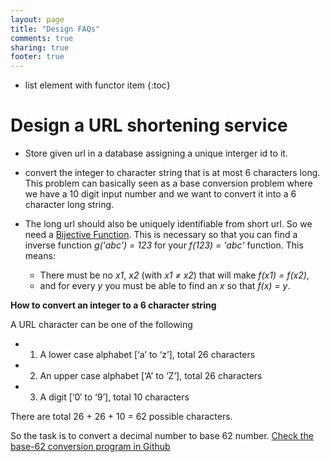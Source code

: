 ```yaml
---
layout: page
title: "Design FAQs"
comments: true
sharing: true
footer: true
---
```


* list element with functor item
{:toc}


# Design a URL shortening service

* Store given url in a database assigning a unique interger id to it.
* convert the integer to character string that is at most 6 characters long. This problem can basically seen as a base conversion problem where we have a 10 digit input number and we want to convert it into a 6 character long string.
* The long url should also be uniquely identifiable from short url. So we need a [Bijective Function](http://en.wikipedia.org/wiki/Bijection). This is necessary so that you can find a inverse function *g('abc') = 123* for your *f(123) = 'abc'* function. This means:

	* There must be no *x1*, *x2* (with *x1 ≠ x2*) that will make *f(x1) = f(x2)*,
	* and for every *y* you must be able to find an *x* so that *f(x) = y*.

**How to convert an integer to a 6 character string**

A URL character can be one of the following

* 1) A lower case alphabet [‘a’ to ‘z’], total 26 characters
* 2) An upper case alphabet [‘A’ to ‘Z’], total 26 characters
* 3) A digit [‘0′ to ‘9’], total 10 characters

There are total 26 + 26 + 10 = 62 possible characters.

So the task is to convert a decimal number to base 62 number. [Check the base-62 conversion program in Github](https://github.com/fizalihsan/FunPrograms/blob/master/src/main/java/com/algos/numbers/BaseConversion.java)